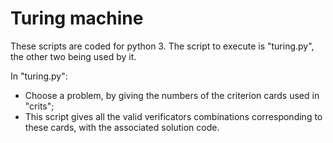 # Turing machine

These scripts are coded for python 3.
The script to execute is "turing.py", the other two being used by it.

In "turing.py":
- Choose a problem, by giving the numbers of the criterion cards used in "crits";
- This script gives all the valid verificators combinations corresponding to these cards, with the associated solution code.

